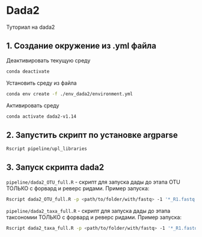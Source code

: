 # Dada2

Туториал на dada2

## 1. Создание окружение из .yml файла
Деактивировать текущую среду
```bash
conda deactivate
```
Установить среду из файла
```bash
conda env create -f ./env_dada2/environment.yml
```
Активировать среду
```bash
conda activate dada2-v1.14
```
## 2. Запустить скрипт по установке argparse
```bash
Rscript pipeline/upl_libraries
```
## 3. Запуск скрипта dada2
`pipeline/dada2_OTU_full.R` - скрипт для запуска дады до этапа OTU ТОЛЬКО с форвард и реверс ридами.
Пример запуска:
```bash
Rscript dada2_OTU_full.R -p <path/to/folder/with/fastq> -1 '*_R1.fastq.gz' -2 '*_R2.fastq.gz' -o <path/to/output/folder>
```
`pipeline/dada2_taxa_full.R` - скрипт для запуска дады до этапа таксономии ТОЛЬКО с форвард и реверс ридами.
Пример запуска:
```bash
Rscript dada2_taxa_full.R -p <path/to/folder/with/fastq> -1 '*_R1.fastq.gz' -2 '*_R2.fastq.gz' -o <path/to/output/folder -db <path/to/folder/database_training_set>
```

